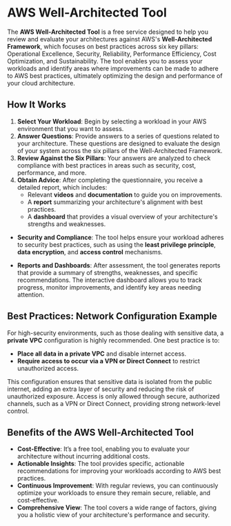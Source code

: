 # AWS Well-Architected Tool

The **AWS Well-Architected Tool** is a free service designed to help you review and evaluate your architectures against AWS's **Well-Architected Framework**, which focuses on best practices across six key pillars: Operational Excellence, Security, Reliability, Performance Efficiency, Cost Optimization, and Sustainability. The tool enables you to assess your workloads and identify areas where improvements can be made to adhere to AWS best practices, ultimately optimizing the design and performance of your cloud architecture.

## How It Works

1. **Select Your Workload**: Begin by selecting a workload in your AWS environment that you want to assess.
2. **Answer Questions**: Provide answers to a series of questions related to your architecture. These questions are designed to evaluate the design of your system across the six pillars of the Well-Architected Framework.
3. **Review Against the Six Pillars**: Your answers are analyzed to check compliance with best practices in areas such as security, cost, performance, and more.
4. **Obtain Advice**: After completing the questionnaire, you receive a detailed report, which includes:
   - Relevant **videos** and **documentation** to guide you on improvements.
   - A **report** summarizing your architecture's alignment with best practices.
   - A **dashboard** that provides a visual overview of your architecture's strengths and weaknesses.

- **Security and Compliance**: The tool helps ensure your workload adheres to security best practices, such as using the **least privilege principle**, **data encryption**, and **access control** mechanisms.

- **Reports and Dashboards**: After assessment, the tool generates reports that provide a summary of strengths, weaknesses, and specific recommendations. The interactive dashboard allows you to track progress, monitor improvements, and identify key areas needing attention.

## Best Practices: Network Configuration Example

For high-security environments, such as those dealing with sensitive data, a **private VPC** configuration is highly recommended. One best practice is to:

- **Place all data in a private VPC** and disable internet access.
- **Require access to occur via a VPN or Direct Connect** to restrict unauthorized access.

This configuration ensures that sensitive data is isolated from the public internet, adding an extra layer of security and reducing the risk of unauthorized exposure. Access is only allowed through secure, authorized channels, such as a VPN or Direct Connect, providing strong network-level control.

## Benefits of the AWS Well-Architected Tool

- **Cost-Effective**: It’s a free tool, enabling you to evaluate your architecture without incurring additional costs.
- **Actionable Insights**: The tool provides specific, actionable recommendations for improving your workloads according to AWS best practices.
- **Continuous Improvement**: With regular reviews, you can continuously optimize your workloads to ensure they remain secure, reliable, and cost-effective.
- **Comprehensive View**: The tool covers a wide range of factors, giving you a holistic view of your architecture's performance and security.
